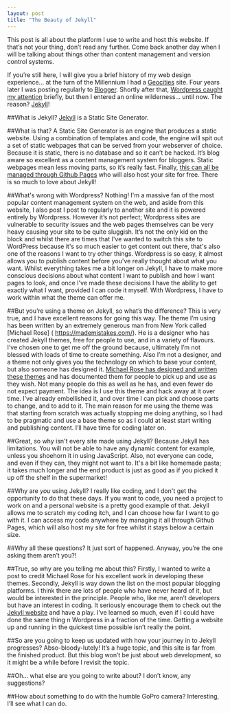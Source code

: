 ```yaml
---
layout: post
title: "The Beauty of Jekyll"
---
```

This post is all about the platform I use to write and host this website. If that’s not your thing, don’t read any further. Come back another day when I will be talking about things other than content management and version control systems.

If you’re still here, I will give you a brief history of my web design experience... at the turn of the Millennium I had a [Geocities](https://en.wikipedia.org/wiki/Yahoo!_GeoCities) site. Four years later I was posting regularly to [Blogger]( https://blogger.com/). Shortly after that, [Wordpress caught my attention]( https://wordpress.org/) briefly, but then I entered an online wilderness... until now. The reason? [Jekyll]( https://jekyllrb.com/)!

##What is Jekyll?
[Jekyll]( https://jekyllrb.com/) is a Static Site Generator.

##What is that?
A Static Site Generator is an engine that produces a static website. Using a combination of templates and code, the engine will spit out a set of static webpages that can be served from your webserver of choice. Because it is static, there is no database and so it can’t be hacked. It’s blog aware so excellent as a content management system for bloggers. Static webpages mean less moving parts, so it’s really fast. Finally, [this can all be managed through Github Pages]( https://pages.github.com/) who will also host your site for free. There is so much to love about Jekyll!

##What's wrong with Wordpress?
Nothing! I'm a massive fan of the most popular content management system on the web, and aside from this website, I also post I post to regularly to another site and it is powered entirely by Wordpress. However it’s not perfect; Wordpress sites are vulnerable to security issues and the web pages themselves can be very heavy causing your site to be quite sluggish. It’s not the only kid on the block and whilst there are times that I've wanted to switch this site to WordPress because it's so much easier to get content out there, that's also one of the reasons I want to try other things. Wordpress is so easy, it almost allows you to publish content before you've really thought about what you want. Whilst everything takes me a bit longer on Jekyll, I have to make more conscious decisions about what content I want to publish and how I want pages to look, and once I've made these decisions I have the ability to get exactly what I want, provided I can code it myself. With Wordpress, I have to work within what the theme can offer me. 

##But you’re using a theme on Jekyll, so what’s the difference?
This is very true, and I have excellent reasons for going this way. The theme I’m using has been written by an extremely generous man from New York called [Michael Rose] ( https://mademistakes.com/). He is a designer who has created Jekyll themes, free for people to use, and in a variety of flavours. I’ve chosen one to get me off the ground because, ultimately I’m not blessed with loads of time to create something. Also I’m not a designer, and a theme not only gives you the technology on which to base your content, but also someone has designed it. [Michael Rose has designed and written these themes]( https://mademistakes.com/work/jekyll-themes/) and has documented them for people to pick up and use as they wish. Not many people do this as well as he has, and even fewer do not expect payment. The idea is I use this theme and hack away at it over time. I’ve already embellished it, and over time I can pick and choose parts to change, and to add to it. The main reason for me using the theme was that starting from scratch was actually stopping me doing anything, so I had to be pragmatic and use a base theme so as I could at least start writing and publishing content. I’ll have time for coding later on.

##Great, so why isn't every site made using Jekyll?
Because Jekyll has limitations. You will not be able to have any dynamic content for example, unless you shoehorn it in using JavaScript. Also, not everyone can code, and even if they can, they might not want to. It's a bit like homemade pasta; it takes much longer and the end product is just as good as if you picked it up off the shelf in the supermarket!

##Why are *you* using Jekyll?
I really like coding, and I don't get the opportunity to do that these days. If you want to code, you need a project to work on and a personal website is a pretty good example of that. Jekyll allows me to scratch my coding itch, and I can choose how far I want to go with it. I can access my code anywhere by managing it all through Github Pages, which will also host my site for free whilst it stays below a certain size. 

##Why all these questions?
It just sort of happened. Anyway, you’re the one asking them aren’t you?!

##True, so why are you telling me about this?
Firstly, I wanted to write a post to credit Michael Rose for his excellent work in developing these themes. Secondly, Jekyll is way down the list on the most popular blogging platforms. I think there are lots of people who have never heard of it, but would be interested in the principle. People who, like me, aren’t developers but have an interest in coding. It seriously encourage them to check out the [Jekyll website]( https://jekyllrb.com/) and have a play. I’ve learned so much, even if I could have done the same thing n Wordpress in a fraction of the time. Getting a website up and running in the quickest time possible isn’t really the point.

##So are you going to keep us updated with how your journey in to Jekyll progresses?
Abso-bloody-lutely! It’s a huge topic, and this site is far from the finished product. But this blog won’t be just about web development, so it might be a while before I revisit the topic.

##Oh... what else are you going to write about?
I don’t know, any suggestions?

##How about something to do with the humble GoPro camera?
Interesting, I’ll see what I can do.
